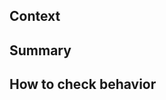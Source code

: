 ## Context

<!--
Please provide a link to the relevant issue if exists so that reviewers can
quickly understand the context.

example:
See zwin-project/.github#8
-->

<!--
If the issue is not well described, add more information here (justification,
pull request links, etc.).
-->

## Summary

<!--
Please write what you did here. If you have made changes to the appearance, it
would be helpful to include images as well.
-->

## How to check behavior

<!--
If you added a new feature, please write a way for other developers to easily
check the behavior you have changed or added so that they can catch up with the
changes.
-->
